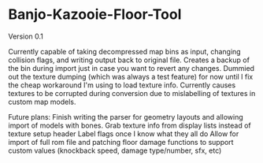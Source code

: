 # Banjo-Kazooie-Floor-Tool

Version 0.1

Currently capable of taking decompressed map bins as input, changing collision flags, and writing output back to original file. 
Creates a backup of the bin during import just in case you want to revert any changes.
Dummied out the texture dumping (which was always a test feature) for now until I fix the cheap workaround I'm using to load texture info. Currently causes textures to be corrupted during conversion due to mislabelling of textures in custom map models.

Future plans:
Finish writing the parser for geometry layouts and allowing import of models with bones.
Grab texture info from display lists instead of texture setup header
Label flags once I know what they all do
Allow for import of full rom file and patching floor damage functions to support custom values (knockback speed, damage type/number, sfx, etc)